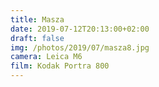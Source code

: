 ```yaml
---
title: Masza
date: 2019-07-12T20:13:00+02:00
draft: false
img: /photos/2019/07/masza8.jpg
camera: Leica M6
film: Kodak Portra 800
---
```

